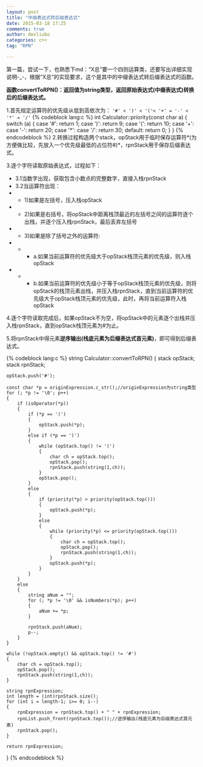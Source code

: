 ```yaml
---
layout: post
title: "中缀表达式转后缀表达式"
date: 2015-03-18 17:25
comments: true
author: devliubo
categories: c++
tag: "RPN"

---
```


第一篇，尝试一下，也熟悉下md：“X总”要一个四则运算类，还要写出详细实现说明-_-，根据“X总”的实现要求，这个是其中的中缀表达式转后缀表达式的函数。
<!-- more -->

**函数convertToRPN()：返回值为string类型，返回原始表达式(中缀表达式)转换后的后缀表达式。**   
   
1.首先规定运算符的优先级从低到高依次为： `'#' < ')' < '('< '+' = '-' < '*' = '/'`
{% codeblock lang:c %}
int Calculator::priority(const char a)
{
    switch (a)
    {
        case '#':
            return 1;
        case ')':
            return 9;
        case '(':
            return 10;
        case '+':
        case '-':
            return 20;
        case '\*':
        case '/':
            return 30;
        default:
            return 0;
    }
}
{% endcodeblock %}
2.转换过程构造两个stack，opStack用于临时保存运算符*(为方便做比较，先放入一个优先级最低的占位符#)*，rpnStack用于保存后缀表达式。
   
3.逐个字符读取原始表达式，过程如下：

*	3.1当数字出现，获取包含小数点的完整数字，直接入栈rpnStack
*	3.2当运算符出现：
* * 1)如果是左括号，压入栈opStack
* * 2)如果是右括号，将opStack中距离栈顶最近的左括号之间的运算符逐个出栈，并逐个压入栈rpnStack，最后丢弃左括号
* * 3)如果是除了括号之外的运算符:
* * * a.如果当前运算符的优先级大于opStack栈顶元素的优先级，则入栈opStack</br>
* * * b.如果当前运算符的优先级小于等于opStack栈顶元素的优先级，则将opStack的栈顶元素出栈，并压入栈rpnStack，直到当前运算符的优先级大于opStack栈顶元素的优先级，此时，再将当前运算符入栈opStack
   
4.逐个字符读取完成后，如果opStack不为空，将opStack中的元素逐个出栈并压入栈rpnStack，直到opStack栈顶元素为#为止。
   
5.将rpnStack中得元素**逆序输出(栈底元素为后缀表达式首元素)**，即可得到后缀表达式。

{% codeblock lang:c %}
string Calculator::convertToRPN()
{
    stack<char> opStack;
    stack<string> rpnStack;
    
    opStack.push('#');
    
    const char *p = originExpression.c_str();//originExpression为string类型
    for (; *p != '\0'; p++)
    {
        if (isOperator(*p))
        {
            if (*p == '(')
            {
                opStack.push(*p);
            }
            else if (*p == ')')
            {
                while (opStack.top() != '(')
                {
                    char ch = opStack.top();
                    opStack.pop();
                    rpnStack.push(string(1,ch));
                }
                opStack.pop();
            }
            else
            {
                if (priority(*p) > priority(opStack.top()))
                {
                    opStack.push(*p);
                }
                else
                {
                    while (priority(*p) <= priority(opStack.top()))
                    {
                        char ch = opStack.top();
                        opStack.pop();
                        rpnStack.push(string(1,ch));
                    }
                    opStack.push(*p);
                }
            }
        }
        else
        {
            string aNum = "";
            for (; *p != '\0' && isNumbers(*p); p++)
            {
                aNum += *p;
            }
            
            rpnStack.push(aNum);
            p--;
        }
    }
    
    while (!opStack.empty() && opStack.top() != '#')
    {
        char ch = opStack.top();
        opStack.pop();
        rpnStack.push(string(1,ch));
    }
    
    string rpnExpression;
    int length = (int)rpnStack.size();
    for (int i = length-1; i>= 0; i--)
    {
        rpnExpression = rpnStack.top() + " " + rpnExpression;
        rpnList.push_front(rpnStack.top());//逆序输出(栈底元素为后缀表达式首元素)
        rpnStack.pop();
    }
    
    return rpnExpression;
}
{% endcodeblock %}
